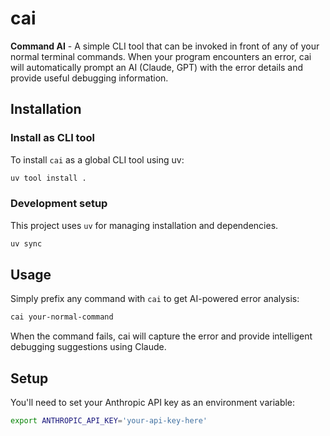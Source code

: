# cai

**Command AI** - A simple CLI tool that can be invoked in front of any of your normal terminal commands. When your program encounters an error, cai will automatically prompt an AI (Claude, GPT) with the error details and provide useful debugging information.

## Installation

### Install as CLI tool

To install `cai` as a global CLI tool using uv:

```bash
uv tool install .
```


### Development setup

This project uses `uv` for managing installation and dependencies.

```bash
uv sync
```

## Usage

Simply prefix any command with `cai` to get AI-powered error analysis:

```bash
cai your-normal-command
```

When the command fails, cai will capture the error and provide intelligent debugging suggestions using Claude.

## Setup

You'll need to set your Anthropic API key as an environment variable:

```bash
export ANTHROPIC_API_KEY='your-api-key-here'
```